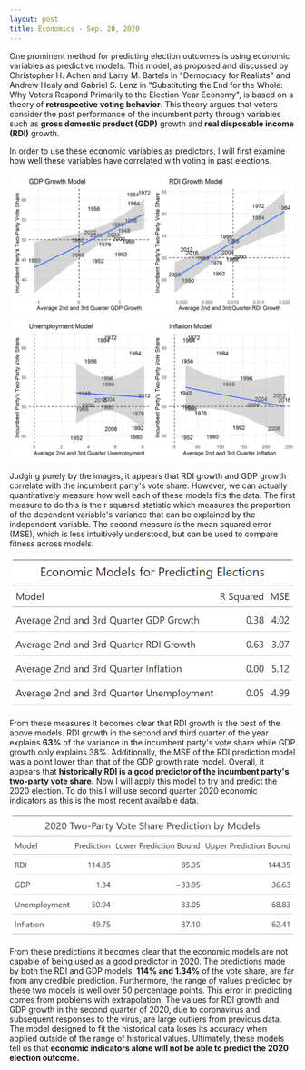 ```yaml
---
layout: post
title: Economics - Sep. 20, 2020
---
```


One prominent method for predicting election outcomes is using economic
variables as predictive models. This model, as proposed and discussed by
Christopher H. Achen and Larry M. Bartels in "Democracy for Realists" and Andrew
Healy and Gabriel S. Lenz in "Substituting the End for the Whole: Why Voters
Respond Primarily to the Election-Year Economy", is based on a theory of
**retrospective voting behavior**. This theory argues that voters consider the past
performance of the incumbent party through variables such as **gross domestic
product (GDP)** growth and **real disposable income (RDI)** growth.

In order to use these economic variables as predictors, I will first examine how
well these variables have correlated with voting in past elections.

![picture](../images/patchwork_1.png)
![picture](../images/patchwork_2.png)

Judging purely by the images, it appears that RDI growth and GDP
growth correlate with the incumbent party's vote share. However, we can
actually quantitatively measure how well each of these models fits the data. The
first measure to do this is the r squared statistic which measures the
proportion of the dependent variable's variance that can be explained by the
independent variable. The second measure is the mean squared error (MSE), which is
less intuitively understood, but can be used to compare fitness across models.

![picture](../images/model_gt.png)

From these measures it becomes clear that RDI growth is the best of the above
models. RDI growth in the second and third quarter of the year explains **63%** of
the variance in the incumbent party's vote share while GDP growth only explains
38%. Additionally, the MSE of the RDI prediction model was a point lower than
that of the GDP growth rate model. Overall, it appears that **historically RDI is
a good predictor of the incumbent party's two-party vote share.** Now I will apply
this model to try and predict the 2020 election. To do this I will use second quarter 2020 economic indicators as this is the most recent available data. 

![picture](../images/econ_model_predict_gt.png)

From these predictions it becomes clear that the economic models are not capable
of being used as a good predictor in 2020. The predictions made by both the RDI
and GDP models, **114% and 1.34%** of the vote share, are far from any credible
prediction. Furthermore, the range of values predicted by these two models is
well over 50 percentage points. This error in predicting comes from problems
with extrapolation. The values for RDI growth and GDP growth in the second
quarter of 2020, due to coronavirus and subsequent responses to the virus, are
large outliers from previous data. The model designed to fit the historical data
loses its accuracy when applied outside of the range of historical values.
Ultimately, these models tell us that **economic indicators alone will not be able to predict the 2020 election outcome.**